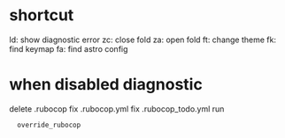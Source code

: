 # shortcut
<leader>ld: show diagnostic error
zc: close fold
za: open fold
<leader>ft: change theme
<leader>fk: find keymap
<leader>fa: find astro config


# when disabled diagnostic
delete .rubocop
fix .rubocop.yml
fix .rubocop_todo.yml
run
```fish
  override_rubocop
```


